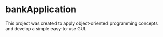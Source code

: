 # bankApplication
This project was created to apply object-oriented programming concepts and develop a simple
easy-to-use GUI.
